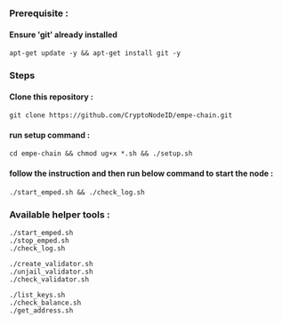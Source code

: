 ### Prerequisite :
#### Ensure 'git' already installed
    apt-get update -y && apt-get install git -y
### Steps
#### Clone this repository :
    git clone https://github.com/CryptoNodeID/empe-chain.git
#### run setup command : 
    cd empe-chain && chmod ug+x *.sh && ./setup.sh
#### follow the instruction and then run below command to start the node :
    ./start_emped.sh && ./check_log.sh
### Available helper tools :
    ./start_emped.sh
    ./stop_emped.sh
    ./check_log.sh
    
    ./create_validator.sh
    ./unjail_validator.sh
    ./check_validator.sh

    ./list_keys.sh
    ./check_balance.sh
    ./get_address.sh
